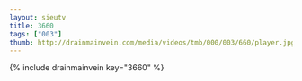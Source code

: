 ```yaml
--- 
layout: sieutv
title: 3660
tags: ["003"]
thumb: http://drainmainvein.com/media/videos/tmb/000/003/660/player.jpg
---
```

{% include drainmainvein key="3660" %} 
